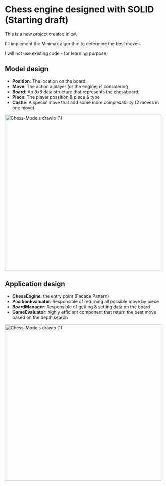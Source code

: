 # Chess engine designed with SOLID (Starting draft)

This is a new project created in c#, 

I'll implement the Minimax algorithm to determine the best moves. 

I will not use existing code - for learning purpose

## Model design 
- **Position**: The location on the board.
- **Move**: The action a player (or the engine) is considering
- **Board**: An 8x8 data structure that represents the chessboard.
- **Piece**: The player possition & piece & type
- **Castle**: A special move that add some more complexability (2 moves in one move)

<img width="500" alt="Chess-Models drawio (1)" src="https://github.com/user-attachments/assets/8a469c1d-837c-4deb-b516-23ffdf1d7871">



## Application design 
- **ChessEngine**: the entry point (Facade Pattern)
- **PositionEvaluator**: Responsible of returning all possible move by piece
- **BoardManager**: Responsible of getting & setting data on the board
- **GameEvaluator**: highly efficient component that return the best move based on the depth search
  
<img width="500" alt="Chess-Models drawio (1)" src="https://github.com/user-attachments/assets/571ae7bd-f20b-4174-8341-4b0993db5d57">



